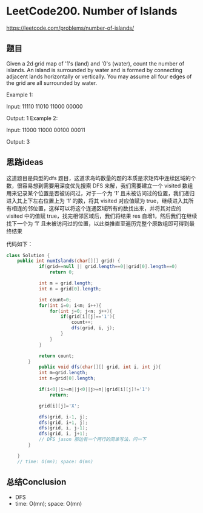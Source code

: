 # LeetCode200. Number of Islands
https://leetcode.com/problems/number-of-islands/

## 题目

Given a 2d grid map of '1's (land) and '0's (water), count the number of islands. An island is surrounded by water and is formed by connecting adjacent lands horizontally or vertically. You may assume all four edges of the grid are all surrounded by water.

Example 1:

Input:
11110
11010
11000
00000

Output: 1
Example 2:

Input:
11000
11000
00100
00011

Output: 3


## 思路ideas

这道题目是典型的dfs 题目，这道求岛屿数量的题的本质是求矩阵中连续区域的个数，很容易想到需要用深度优先搜索 DFS 来解，我们需要建立一个 visited 数组用来记录某个位置是否被访问过，对于一个为 ‘1’ 且未被访问过的位置，我们递归进入其上下左右位置上为 ‘1’ 的数，将其 visited 对应值赋为 true，继续进入其所有相连的邻位置，这样可以将这个连通区域所有的数找出来，并将其对应的 visited 中的值赋 true，找完相邻区域后，我们将结果 res 自增1，然后我们在继续找下一个为 ‘1’ 且未被访问过的位置，以此类推直至遍历完整个原数组即可得到最终结果

代码如下：

```java
class Solution {
    public int numIslands(char[][] grid) {
            if(grid==null || grid.length==0||grid[0].length==0)
                return 0;

            int m = grid.length;
            int n = grid[0].length;

            int count=0;
            for(int i=0; i<m; i++){
                for(int j=0; j<n; j++){
                    if(grid[i][j]=='1'){
                        count++;
                        dfs(grid, i, j);
                    }
                }
            }

            return count;
        }
            public void dfs(char[][] grid, int i, int j){
            int m=grid.length;
            int n=grid[0].length;

            if(i<0||i>=m||j<0||j>=n||grid[i][j]!='1')
                return;

            grid[i][j]='X';

            dfs(grid, i-1, j);
            dfs(grid, i+1, j);
            dfs(grid, i, j-1);
            dfs(grid, i, j+1);
            // DFS jason 那边有一个两行的简单写法，问一下
        }

    }
    // time: O(mn); space: O(mn)


```



## 总结Conclusion

- DFS
- time: O(mn); space: O(mn)
